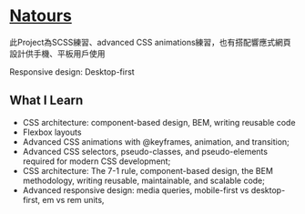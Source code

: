 # [ Natours]( https://ooospooky.github.io/Natours/ ) 

此Project為SCSS練習、advanced CSS animations練習，也有搭配響應式網頁設計供手機、平板用戶使用

Responsive design: Desktop-first

## What I Learn
* CSS architecture: component-based design, BEM, writing reusable code
* Flexbox layouts
* Advanced CSS animations with @keyframes, animation, and transition;
* Advanced CSS selectors, pseudo-classes, and pseudo-elements required for modern CSS development;
* CSS architecture: The 7-1 rule, component-based design, the BEM methodology, writing reusable, maintainable, and scalable code;
* Advanced responsive design: media queries, mobile-first vs desktop-first, em vs rem units,
